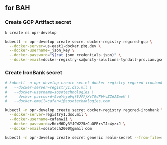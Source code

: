 ## for BAH
### Create GCP Artifact secret

```sh
k create ns opr-develop
```

```sh
kubectl -n opr-develop create secret docker-registry regcred-gcp \
  --docker-server=us-east1-docker.pkg.dev \
  --docker-username=_json_key \
  --docker-password="$(cat json_credentials.json)" \
  --docker-email=docker-registry-sa@unity-solutions-tyndall-prd.iam.gserviceaccount.com
```

### Create IronBank secret

```sh
# kubectl -n opr-develop create secret docker-registry regcred-ironbank \
#   --docker-server=registry1.dso.mil \
#   --docker-username=sosotechnologies \
#   --docker-password=SeqYhjqVqf8JF5jXcT8dFbVcZZdJEmeK \
#   --docker-email=cafanwi@sosotechnologies.com

kubectl -n opr-develop create secret docker-registry regcred-ironbank \
  --docker-server=registry1.dso.mil \
  --docker-username=cafanwii \
  --docker-password=zRdxM6Dy3YJCW22UzCuOERrsTJc4yzxJ \
  --docker-email=sosotech2000@gmail.com 
```

```sh
kubectl -n opr-develop create secret generic realm-secret --from-file=realm.json
```

<!-- ### Create ecr secret  --- what im using with the name regcred-gcp
```sh
kubectl create secret docker-registry regcred-gcp \
  --docker-server=440744236785.dkr.ecr.us-east-1.amazonaws.com \
  --docker-username=AWS \
  --docker-password=$(aws ecr get-login-password --region us-east-1) \
  --namespace=opr-develop \
  --docker-email=cafanwi@kapistio.com  
``` -->
<!-- 
### Create DockerHub secret
```sh
kubectl -n opr-develop create secret docker-registry regcred-gcp \
  --docker-username=cafanwii \
  --docker-password=lookatmenow20$ \
  --docker-email=afanwicollins@gmail.com
```

### Create IronBank secret

```sh
kubectl -n opr-develop create secret docker-registry regcred-ironbank \
  --docker-server=registry1.dso.mil \
  --docker-username=sosotechnologies \
  --docker-password=SeqYhjqVqf8JF5jXcT8dFbVcZZdJEmeK \
  --docker-email=cafanwi@sosotechnologies.com
```

### Create TLC secret for gateway istio-ingress

```sh
k create ns istio-system 

sudo kubectl create secret tls wildcard-cert --cert=/etc/letsencrypt/live/kapistiogroup.com/fullchain.pem --key=/etc/letsencrypt/live/kapistiogroup.com/privkey.pem -n istio-system --dry-run=client -o yaml > wildcard-cert-secret.yaml

k -n istio-system  apply -f wildcard-cert-secret.yaml
```

### Keycloak
If you are want to install keycloak. The realm.json must be added to the cluster as a secret
Note the `realm.json` in the example below assumes you are running this command from the same directory as `realm.json`

```sh
kubectl -n opr-develop create secret generic realm-secret --from-file=realm.json
``` -->
